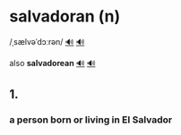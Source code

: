 # salvadoran (n)

/ˌsælvəˈdɔːrən/ [🔊](https://www.oxfordlearnersdictionaries.com/media/english/uk_pron/s/sal/salva/salvadoran_1_gb_1.mp3) [🔊](https://www.oxfordlearnersdictionaries.com/media/english/us_pron/s/sal/salva/salvadoran_1_us_1.mp3)

also **salvadorean** [🔊](https://www.oxfordlearnersdictionaries.com/media/english/uk_pron/s/sal/salva/salvadorean_1_gb_4.mp3) [🔊](https://www.oxfordlearnersdictionaries.com/media/english/us_pron/s/sal/salva/salvadorean_1_us_2.mp3)

## 1.

### a person born or living in EI Salvador